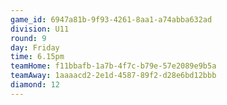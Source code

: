 ```yaml
---
game_id: 6947a81b-9f93-4261-8aa1-a74abba632ad
division: U11
round: 9
day: Friday
time: 6.15pm
teamHome: f11bbafb-1a7b-4f7c-b79e-57e2089e9b5a
teamAway: 1aaaacd2-2e1d-4587-89f2-d28e6bd12bbb
diamond: 12
---
```

